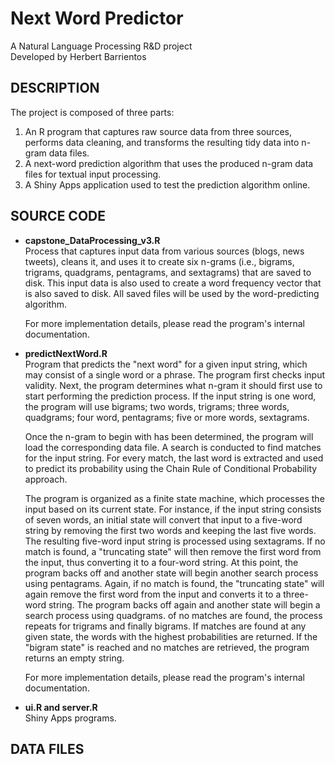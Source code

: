 # Next Word Predictor
A Natural Language Processing R&D project   
Developed by Herbert Barrientos   

## **DESCRIPTION**   
The project is composed of three parts:   
  1. An R program that captures raw source data from three sources, performs data cleaning, and transforms the resulting tidy data into n-gram data files.   
  2. A next-word prediction algorithm that uses the produced n-gram data files for textual input processing.   
  3. A Shiny Apps application used to test the prediction algorithm online.   

## **SOURCE CODE**   
  * **capstone_DataProcessing_v3.R**   
    Process that captures input data from various sources (blogs, news tweets), cleans it, and uses it to create six n-grams (i.e., bigrams, trigrams, quadgrams, pentagrams, and sextagrams) that are saved to disk. This input data is also used to create a word frequency vector that is also saved to disk. All saved files will be used by the word-predicting algorithm.   
    
    For more implementation details, please read the program's internal documentation.   
    
  * **predictNextWord.R**   
    Program that predicts the "next word" for a given input string, which may consist of a single word or a phrase. The program first checks input validity. Next, the program determines what n-gram it should first use to start performing the prediction process. If the input string is one word, the program will use bigrams; two words, trigrams; three words, quadgrams; four word, pentagrams; five or more words, sextagrams.   
    
    Once the n-gram to begin with has been determined, the program will load the corresponding data file. A search is conducted to find matches for the input string. For every match, the last word is extracted  and used to predict its probability using the Chain Rule of Conditional Probability approach.

    The program is organized as a finite state machine, which processes the input based on its current state. For instance, if the input string consists of seven words, an initial state will convert that input to a five-word string by removing the first two words and keeping the last five words. The resulting five-word input string is processed using sextagrams. If no match is found, a "truncating state" will then remove the first word from the input, thus converting it to a four-word string. At this point, the program backs off and another state will begin another search process using pentagrams. Again, if no match is found, the "truncating state" will again remove the first word from the input and converts it to a three-word string. The program backs off again and another state will begin a search process using quadgrams. of no matches are found, the process repeats for trigrams and finally bigrams. If matches are found at any given state, the words with the highest probabilities are returned. If the "bigram state" is reached and no matches are retrieved, the program returns an empty string.
    
    For more implementation details, please read the program's internal documentation.   
 
  * **ui.R and server.R**   
      Shiny Apps programs.

## **DATA FILES**   
